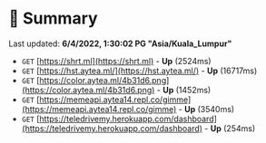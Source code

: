 # 📖 Summary
Last updated: **6/4/2022, 1:30:02 PG "Asia/Kuala_Lumpur"**

- `GET` [https://shrt.ml](https://shrt.ml) - **Up** (2524ms)
- `GET` [https://hst.aytea.ml/](https://hst.aytea.ml/) - **Up** (16717ms)
- `GET` [https://color.aytea.ml/4b31d6.png](https://color.aytea.ml/4b31d6.png) - **Up** (1452ms)
- `GET` [https://memeapi.aytea14.repl.co/gimme](https://memeapi.aytea14.repl.co/gimme) - **Up** (3540ms)
- `GET` [https://teledrivemy.herokuapp.com/dashboard](https://teledrivemy.herokuapp.com/dashboard) - **Up** (254ms)
